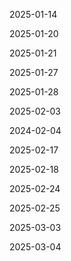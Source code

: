 2025-01-14

2025-01-20

2025-01-21

2025-01-27

2025-01-28

2025-02-03

2024-02-04

2025-02-17

2025-02-18

2025-02-24

2025-02-25

2025-03-03

2025-03-04